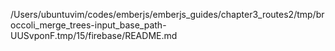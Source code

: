 /Users/ubuntuvim/codes/emberjs/emberjs_guides/chapter3_routes2/tmp/broccoli_merge_trees-input_base_path-UUSvponF.tmp/15/firebase/README.md